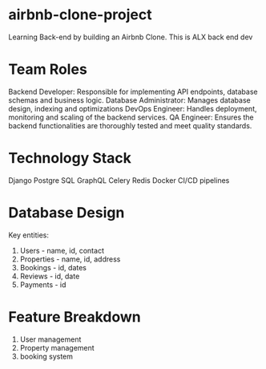 # airbnb-clone-project
Learning Back-end by building an Airbnb Clone.
This is ALX back end dev
# Team Roles
Backend Developer: Responsible for implementing API endpoints, database schemas and business logic.
Database Administrator: Manages database design, indexing and optimizations
DevOps Engineer: Handles deployment, monitoring and scaling of the backend services.
QA Engineer: Ensures the backend functionalities are thoroughly tested and meet quality standards.
# Technology Stack
Django
Postgre SQL
GraphQL
Celery
Redis
Docker
CI/CD pipelines
# Database Design
Key entities: 
1. Users - name, id, contact
2. Properties - name, id, address
3. Bookings - id, dates
4. Reviews - id, date
5. Payments - id
# Feature Breakdown
1. User management
2. Property management
3. booking system
